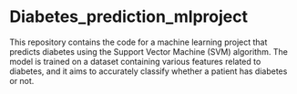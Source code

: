 # Diabetes_prediction_mlproject
This repository contains the code for a machine learning project that predicts diabetes using the Support Vector Machine (SVM) algorithm. The model is trained on a dataset containing various features related to diabetes, and it aims to accurately classify whether a patient has diabetes or not.
